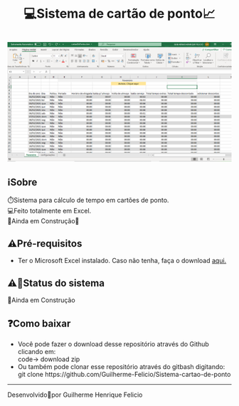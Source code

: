 <h1 align="center">
    💻Sistema de cartão de ponto📈</h1>
    <br>
    <img alt="Foto do sistema" src="./screenshots/sistema.png"/>

<h2>
   ℹ️Sobre
</h2>
⏱️Sistema para cálculo de tempo em cartões de ponto. <br>
💻Feito totalmente em Excel.<br>
👷Ainda em Construção🚧


<h2>⚠️Pré-requisitos</h2>
<ul>
    <li>Ter o Microsoft Excel instalado. Caso não tenha, faça o download <a href="https://www.microsoft.com/pt-br/microsoft-365/excel">aqui.</a></li>
</ul>

<h2>⚠🚧Status do sistema</h2>
👷Ainda em Construção





<h2>❓Como baixar</h2>

<ul>
    <li>Você pode fazer o download desse repositório através do Github clicando em:<br>
    code-> download zip</li>
    <li>Ou também pode clonar esse repositório através do gitbash digitando:<br>
    git clone https://github.com/Guilherme-Felicio/Sistema-cartao-de-ponto</a></li>
</ul>

<hr height="4px">
Desenvolvido🖤por Guilherme Henrique Felicio

